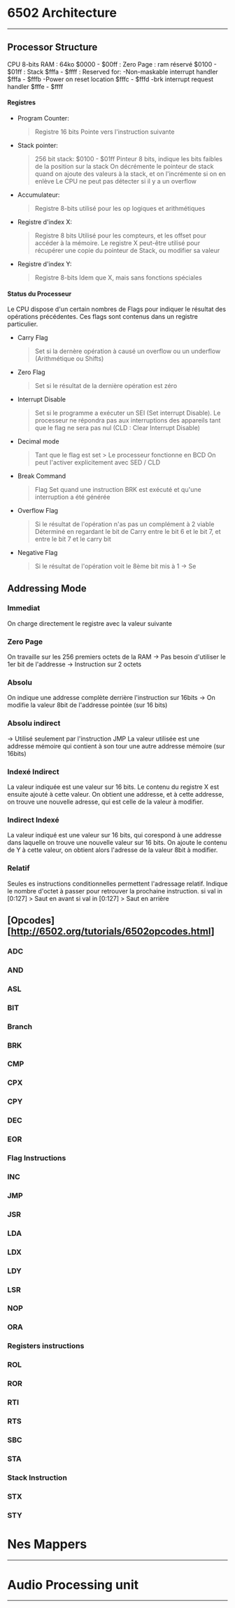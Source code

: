 # 6502 Architecture
-------------------
## Processor Structure
CPU 8-bits
RAM : 64ko
$0000 - $00ff : Zero Page : ram réservé
$0100 - $01ff : Stack
$fffa - $ffff : Reserved for:
	-Non-maskable interrupt handler $fffa - $fffb
	-Power on reset location $fffc - $fffd
	-brk interrupt request handler $fffe - $ffff
#### Registres

- Program Counter:
	> Registre 16 bits
	> Pointe vers l'instruction suivante
- Stack pointer:
	> 256 bit stack: $0100 - $01ff
	> Pinteur 8 bits, indique les bits faibles de la position sur la stack
	> On décrémente le pointeur de stack quand on ajoute des valeurs à la stack, et on l'incrémente si on en enlève
	> Le CPU ne peut pas détecter si il y a un overflow
- Accumulateur:
	> Registre 8-bits utilisé pour les op logiques et arithmétiques

- Registre d'index X:
	> Registre 8 bits
	> Utilisé pour les compteurs, et les offset pour accéder à la mémoire.
	> Le registre X peut-être utilisé pour récupérer une copie du pointeur de Stack, ou modifier sa valeur

- Registre d'index Y:
	> Registre 8-bits
	> Idem que X, mais sans fonctions spéciales


#### Status du Processeur

Le CPU dispose d'un certain nombres de Flags pour indiquer le résultat des opérations précédentes.
Ces flags sont contenus dans un registre particulier.
- Carry Flag
	> Set si la dernère opération à causé un overflow ou un underflow (Arithmétique ou Shifts)
- Zero Flag
	> Set si le résultat de la dernière opération est zéro
- Interrupt Disable
	> Set si le programme a exécuter un SEI (Set interrupt Disable).
	> Le processeur ne répondra pas aux interruptions des appareils tant que le flag ne sera pas nul (CLD : Clear Interrupt Disable)
- Decimal mode
	> Tant que le flag est set > Le processeur fonctionne en BCD
	> On peut l'activer explicitement avec SED / CLD
- Break Command
	> Flag Set quand une instruction BRK est exécuté et qu'une interruption a été générée
- Overflow Flag
	> Si le résultat de l'opération n'as pas un complément à 2 viable
	> Déterminé en regardant le bit de Carry entre le bit 6 et le bit 7, et entre le bit 7 et le carry bit
- Negative Flag
	> Si le résultat de l'opération voit le 8ème bit mis à 1 -> Se
## Addressing Mode

### Immediat
On charge directement le registre avec la valeur suivante

### Zero Page
On travaille sur les 256 premiers octets de la RAM
 -> Pas besoin d'utiliser le 1er bit de l'addresse
 -> Instruction sur 2 octets
### Absolu
On indique une addresse complète derrière l'instruction sur 16bits
 -> On modifie la valeur 8bit de l'addresse pointée (sur 16 bits)

### Absolu indirect
 -> Utilisé seulement par l'instruction JMP
 La valeur utilisée est une addresse mémoire qui contient à son tour une autre addresse mémoire (sur 16bits)

### Indexé Indirect
La valeur indiquée est une valeur sur 16 bits.
Le contenu du registre X est ensuite ajouté à cette valeur. On obtient une addresse, et à cette addresse, on trouve une nouvelle adresse, qui est celle de la valeur à modifier.

### Indirect Indexé
La valeur indiqué est une valeur sur 16 bits, qui corespond à une addresse dans laquelle on trouve une nouvelle valeur sur 16 bits. On ajoute le contenu de Y à cette valeur, on obtient alors l'adresse de la valeur 8bit à modifier.

### Relatif

Seules es instructions conditionnelles permettent l'adressage relatif. Indique le nombre d'octet à passer pour retrouver la prochaine instruction.
si val in [0:127] > Saut en avant
si val in [0:127] > Saut en arrière


## [Opcodes][http://6502.org/tutorials/6502opcodes.html]

### ADC

### AND

### ASL

### BIT

### Branch

### BRK

### CMP

### CPX

### CPY

### DEC

### EOR

### Flag Instructions

### INC

### JMP

### JSR

### LDA

### LDX

### LDY

### LSR

### NOP

### ORA

### Registers instructions

### ROL

### ROR

### RTI

### RTS

### SBC

### STA

### Stack Instruction

### STX

### STY

# Nes Mappers
-------------



# Audio Processing unit
-----------------------
